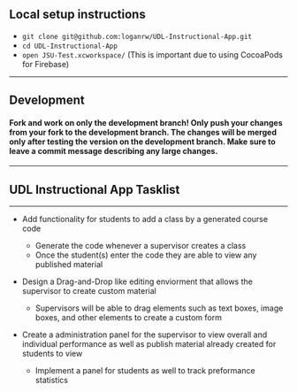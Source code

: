 
## Local setup instructions
* `git clone git@github.com:loganrw/UDL-Instructional-App.git`
* `cd UDL-Instructional-App`
* `open JSU-Test.xcworkspace/` (This is important due to using CocoaPods for Firebase)

- - - -
## Development

#### Fork and work on only the development branch! Only push your changes from your fork to the development branch. The changes will be merged only after testing the version on the development branch. Make sure to leave a commit message describing any large changes. 


- - - -

## UDL Instructional App Tasklist

- - - -

- Add functionality for students to add a class by a generated course code
  * Generate the code whenever a supervisor creates a class
  * Once the student(s) enter the code they are able to view any published material
  
- Design a Drag-and-Drop like editing enviorment that allows the supervisor to create custom material
  * Supervisors will be able to drag elements such as text boxes, image boxes, and other elements to
      create a custom form
      
- Create a administration panel for the supervisor to view overall and individual performance as well as publish 
  material already created for students to view
  
  * Implement a panel for students as well to track preformance statistics
 
   
